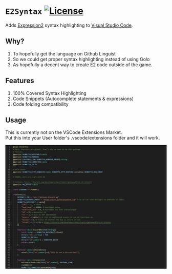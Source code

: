 # ``E2Syntax`` [![License](https://img.shields.io/github/license/Vurv78/WebAudio?color=red)](https://opensource.org/licenses/MIT)
Adds [Expression2](https://github.com/wiremod/wire) syntax highlighting to [Visual Studio Code](https://code.visualstudio.com/).

## Why?
1. To hopefully get the language on Github Linguist
2. So we could get proper syntax highlighting instead of using Golo
3. As hopefully a decent way to create E2 code outside of the game.

## Features
1. 100% Covered Syntax Highlighting
2. Code Snippets (Autocomplete statements & expressions)
3. Code folding compatibility

## Usage
This is currently not on the VSCode Extensions Market.  
Put this into your User folder's .vscode/extensions folder and it will work.

![Showcase](showcase.png)
